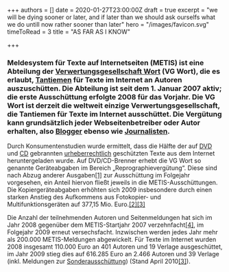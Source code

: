 +++
authors = []
date = 2020-01-27T23:00:00Z
draft = true
excerpt = "we will be dying sooner or later, and if later than we should ask ourselfs what we do untill now rather sooner than later"
hero = "/images/favicon.svg"
timeToRead = 3
title = "AS FAR AS I KNOW"

+++
### **Meldesystem für Texte auf Internetseiten** (METIS) ist eine Abteilung der [Verwertungsgesellschaft Wort](https://de.wikipedia.org/wiki/Verwertungsgesellschaft_Wort "Verwertungsgesellschaft Wort") (VG Wort), die es erlaubt, [Tantiemen](https://de.wikipedia.org/wiki/Tantiemen "Tantiemen") für Texte im Internet an Autoren auszuschütten. Die Abteilung ist seit dem 1. Januar 2007 aktiv; die erste Ausschüttung erfolgte 2008 für das Vorjahr. Die VG Wort ist derzeit die weltweit einzige Verwertungsgesellschaft, die Tantiemen für Texte im Internet ausschüttet. Die Vergütung kann grundsätzlich jeder Webseitenbetreiber oder Autor erhalten, also [Blogger](https://de.wikipedia.org/wiki/Weblog "Weblog") ebenso wie [Journalisten](https://de.wikipedia.org/wiki/Journalist "Journalist").

Durch Konsumentenstudien wurde ermittelt, dass die Hälfte der auf [DVD](https://de.wikipedia.org/wiki/DVD "DVD") und [CD](https://de.wikipedia.org/wiki/Compact_Disc "Compact Disc") gebrannten [urheberrechtlich](https://de.wikipedia.org/wiki/Urheberrecht "Urheberrecht") geschützten Texte aus dem Internet heruntergeladen wurde. Auf DVD/CD-Brenner erhebt die VG Wort so genannte Geräteabgaben im Bereich „Reprographievergütung“. Diese sind nach Abzug anderer Ausgaben[\[1\]](https://de.wikipedia.org/wiki/Meldesystem_f%C3%BCr_Texte_auf_Internetseiten#cite_note-1) zur Ausschüttung im Folgejahr vorgesehen, ein Anteil hiervon fließt jeweils in die METIS-Ausschüttungen. Die Kopiergeräteabgaben erhöhten sich 2009 insbesondere durch einen starken Anstieg des Aufkommens aus Fotokopier- und Multifunktionsgeräten auf 377,15 Mio. Euro.[\[2\]](https://de.wikipedia.org/wiki/Meldesystem_f%C3%BCr_Texte_auf_Internetseiten#cite_note-2)[\[3\]](https://de.wikipedia.org/wiki/Meldesystem_f%C3%BCr_Texte_auf_Internetseiten#cite_note-vgwort2009-3)

Die Anzahl der teilnehmenden Autoren und Seitenmeldungen hat sich im Jahr 2008 gegenüber dem METIS-Startjahr 2007 verzehnfacht[\[4\]](https://de.wikipedia.org/wiki/Meldesystem_f%C3%BCr_Texte_auf_Internetseiten#cite_note-vgwort2008-4), im Folgejahr 2009 erneut versechsfacht. Inzwischen werden jedes Jahr mehr als 200.000 METIS-Meldungen abgewickelt. Für Texte im Internet wurden 2008 insgesamt 110.000 Euro an 401 Autoren und 19 Verlage ausgeschüttet, im Jahr 2009 stieg dies auf 616.285 Euro an 2.466 Autoren und 39 Verlage (inkl. Meldungen zur [Sonderausschüttung](https://de.wikipedia.org/wiki/Meldesystem_f%C3%BCr_Texte_auf_Internetseiten#Sonderausschüttung)) (Stand April 2010[\[3\]](https://de.wikipedia.org/wiki/Meldesystem_f%C3%BCr_Texte_auf_Internetseiten#cite_note-vgwort2009-3)).